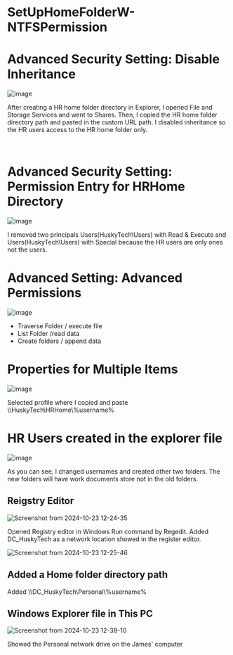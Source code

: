 # SetUpHomeFolderW-NTFSPermission

<h1>Advanced Security Setting: Disable Inheritance</h1>

![image](https://github.com/user-attachments/assets/e54be792-b8d5-4de5-9a67-433e3b2c3dee)

<p>
  After creating a HR home folder directory in Explorer, I opened File and Storage Services and went to Shares.
  Then, I copied the HR home folder directory path and pasted in the custom URL path. I disabled inheritance so the HR users access to the HR home folder only.
</p>

<br>

<h1>Advanced Security Setting: Permission Entry for HRHome Directory</h1>

![image](https://github.com/user-attachments/assets/ed2de5a9-ce52-47bf-ad15-46461a1edf7c)

<p>
  I removed two principals Users(HuskyTech\Users) with Read & Execute and Users(HuskyTech\Users) with Special
  because the HR users are only ones not the users.
  
</p>

<h1>Advanced Setting: Advanced Permissions</h1>

![image](https://github.com/user-attachments/assets/8bfb5a54-b5a8-46a9-a4b6-2b6d7737d6a0)

<p>
  <ul>
    <li>Traverse Folder / execute file</li>
    <li>List Folder /read data</li>
    <li>Create folders / append data</li>
  </ul>
</p>

<h1>Properties for Multiple Items</h1>

![image](https://github.com/user-attachments/assets/08f3e038-c5d8-4614-9991-844dadebc00b)

<p>
  Selected profile where I copied and paste \\HuskyTech\HRHome\%username%
</p>

<h1>HR Users created in the explorer file</h1>

![image](https://github.com/user-attachments/assets/b4d6073c-2a13-48a8-9618-17ab0bb9977d)

<p>
  As you can see, I changed usernames and created other two folders. The new folders will have work documents store not in the old folders.
</p>

<h2>Reigstry Editor</h2>

![Screenshot from 2024-10-23 12-24-35](https://github.com/user-attachments/assets/2e72f85e-f928-43a8-b81b-07ab67075caf)



<p>
 Opened Registry editor in Windows Run command by Regedit.
  Added DC_HuskyTech as a network location showed in the register editor. 
</p>


![Screenshot from 2024-10-23 12-25-46](https://github.com/user-attachments/assets/6ff9d823-b414-4535-b8ac-1b195bc59382)


<h2>Added a Home folder directory path</h2>

<p>
  Added \\DC_HuskyTech\Personal\%username%
</p>

<h2>Windows Explorer file in This PC</h2>

![Screenshot from 2024-10-23 12-38-10](https://github.com/user-attachments/assets/e80f9662-8e69-4303-ad18-3f89636ae643)

<p>Showed the Personal network drive on the James' computer</p>


